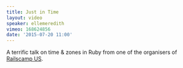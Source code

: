 ```yaml
---
title: Just in Time
layout: video
speaker: ellemeredith
vimeo: 168624856
date: '2015-07-20 11:00'
---
```


A terrific talk on time & zones in Ruby from one of the organisers of [Railscamp US](https://east.railscamp.us).
